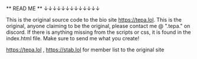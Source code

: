 ** READ ME **
↓↓↓↓↓↓↓↓↓↓↓↓↓

This is the original source code to the bio site https://tepa.lol.
This is the original, anyone claiming to be the original, please contact me @ ".tepa." on discord.
If there is anything missing from the scripts or css, it is found in the index.html file.
Make sure to send me what you create!

https://tepa.lol , https://stab.lol for member list to the original site
